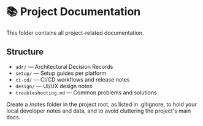 # 📚 Project Documentation

This folder contains all project-related documentation.

## Structure
- `adr/` — Architectural Decision Records
- `setup/` — Setup guides per platform
- `ci-cd/` — CI/CD workflows and release notes
- `design/` — UI/UX design notes
- `troubleshooting.md` — Common problems and solutions

Create a /notes folder in the project root,
as listed in .gitignore,
to hold your local developer notes and data,
and to avoid cluttering the project's main docs.
